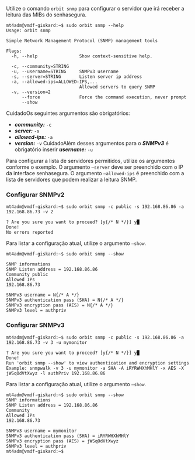 Utilize o comando `orbit snmp` para configurar o servidor que irá receber a leitura das MIBs do senhasegura.


```
mt4adm@vmdf-giskard:~$ sudo orbit snmp --help
Usage: orbit snmp

Simple Network Management Protocol (SNMP) management tools

Flags:
  -h, --help                Show context-sensitive help.

  -c, --community=STRING
  -u, --username=STRING     SNMPv3 username
  -s, --server=STRING       Listen server ip address
  -a, --allowed-ips=ALLOWED-IPS,...
                            Allowed servers to query SNMP
  -v, --version=2
      --force               Force the command execution, never prompt
      --show

```
CuidadoOs seguintes argumentos são obrigatórios:

* ***community:*** `-c`
* ***server:*** `-s`
* ***allowed\-ips:*** `-a`
* ***version:*** `-v`
CuidadoAlém desses argumentos para o ***SNMPv3*** é obrigatório inserir ***username:*** `-u`

Para configurar a lista de servidores permitidos, utilize os argumentos conforme o exemplo. O argumento `–server` deve ser preenchido com o IP da interface senhasegura. O argumento `–allowed-ips` é preenchido com a lista de servidores que podem realizar a leitura SNMP.

### Configurar SNMPv2


```
mt4adm@vmdf-giskard:~$ sudo orbit snmp -c public -s 192.168.86.86 -a 192.168.86.73 -v 2

? Are you sure you want to proceed? [y{/* N */}] y█
Done!
No errors reported

```
Para listar a configuração atual, utilize o argumento `–show`.


```
mt4adm@vmdf-giskard:~$ sudo orbit snmp --show

SNMP informations
SNMP Listen address = 192.168.86.86
Community public
Allowed IPs
192.168.86.73

SNMPv3 username = N{/* A */}
SNMPv3 authentication pass (SHA) = N{/* A */}
SNMPv3 encryption pass (AES) = N{/* A */}
SNMPv3 level = authpriv

```
### Configurar SNMPv3


```
mt4adm@vmdf-giskard:~$ sudo orbit snmp -c public -s 192.168.86.86 -a 192.168.86.73 -v 3 -u mymonitor

? Are you sure you want to proceed? [y{/* N */}] y█
Done!
Run 'orbit snmp --show' to view authentication and encryption settings
Example: snmpwalk -v 3 -u mymonitor -a SHA -A iRYRWHXhMHlY -x AES -X jWSqOdVtXwyz -l authPriv 192.168.86.86

```
Para listar a configuração atual, utilize o argumento `–show`.


```
mt4adm@vmdf-giskard:~$ sudo orbit snmp --show
SNMP informations
SNMP Listen address = 192.168.86.86
Community
Allowed IPs
192.168.86.73

SNMPv3 username = mymonitor
SNMPv3 authentication pass (SHA) = iRYRWHXhMHlY
SNMPv3 encryption pass (AES) = jWSqOdVtXwyz
SNMPv3 level = authpriv
mt4adm@vmdf-giskard:~$

```
